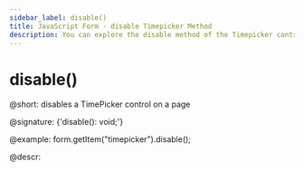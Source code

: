 ```yaml
---
sidebar_label: disable()
title: JavaScript Form - disable Timepicker Method 
description: You can explore the disable method of the Timepicker control of Form in the documentation of the DHTMLX JavaScript UI library. Browse developer guides and API reference, try out code examples and live demos, and download a free 30-day evaluation version of DHTMLX Suite 7.
---
```


# disable()

@short: disables a TimePicker control on a page

@signature: {'disable(): void;'}

@example:
form.getItem("timepicker").disable();

@descr:
